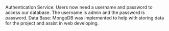 Authentication Service: Users now need a username and password to access our database. The username is admin and the password is password. 
Data Base: MongoDB was implemented to help with storing data for the project and assist in web developing.
